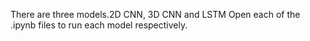 There are three models.2D CNN, 3D CNN and LSTM
Open each of the .ipynb files to run each model respectively.
